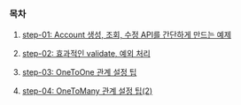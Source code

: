 ### 목차

1. [step-01: Account 생성, 조회, 수정 API를 간단하게 만드는 예제](https://github.com/yoon-youngjin/SSS/blob/main/Selp_Spring_Study/doc/step-02.md)


2. [step-02: 효과적인 validate, 예외 처리](https://github.com/yoon-youngjin/SSS/blob/main/Selp_Spring_Study/doc/step-03.md)


3. [step-03: OneToOne 관계 설정 팁](https://github.com/yoon-youngjin/SSS/blob/main/Selp_Spring_Study/doc/step-04.md)


4. [step-04: OneToMany 관계 설정 팁(2)](https://github.com/yoon-youngjin/SSS/blob/main/Selp_Spring_Study/doc/step-05.md)
